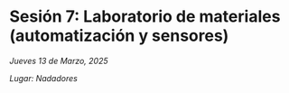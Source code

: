 # Sesión 7: Laboratorio de materiales (automatización y sensores)

_Jueves 13 de Marzo, 2025_

_Lugar: Nadadores_


